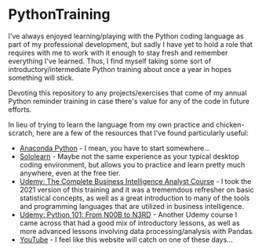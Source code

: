 # PythonTraining
<p>I've always enjoyed learning/playing with the Python coding language as part of my professional development, but sadly I have yet to hold a role that requires with me to work with it enough to stay fresh and remember everything I've learned. Thus, I find myself taking some sort of introductory/intermediate Python training about once a year in hopes something will stick.</p>
<p>Devoting this repository to any projects/exercises that come of my annual Python reminder training in case there's value for any of the code in future efforts.</p>
<p>In lieu of trying to learn the language from my own practice and chicken-scratch, here are a few of the resources that I've found particularly useful:</p>

* [Anaconda Python](https://www.anaconda.com/) - I mean,  you have to start somewhere...
* [Sololearn](https://www.sololearn.com/) - Maybe not the same experience as your typical desktop coding environment, but allows you to practice and learn pretty much anywhere, even at the free tier.
* [Udemy: The Complete Business Intelligence Analyst Course](https://www.udemy.com/course/the-business-intelligence-analyst-course-2018/) - I took the 2021 version of this training and it was a trememdous refresher on basic statistical concepts, as well as a great introduction to many of the tools and programming languages that are utilized in business intelligence.
* [Udemy: Python 101: From N00B to N3RD](https://www.udemy.com/course/total-introduction-to-python/) - Another Udemy course I came across that had a good mix of introductory lessons, as well as more advanced lessons involving data processing/analysis with Pandas.
* [YouTube](https://www.youtube.com/) - I feel like this website will catch on one of these days...
